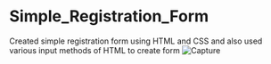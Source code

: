 # Simple_Registration_Form
Created simple registration form using HTML and CSS and also used  various input methods of HTML  to create form 
![Capture](https://user-images.githubusercontent.com/91747307/152393608-f53e106d-d0e6-4006-97c6-6074842480dc.JPG)
